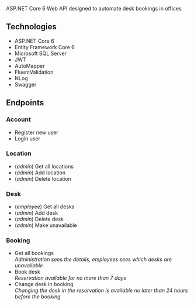 ASP.NET Core 6 Web API designed to automate desk bookings in offices

## Technologies 
* ASP.NET Core 6
* Entity Framework Core 6
* Microsoft SQL Server
* JWT
* AutoMapper
* FluentValidation
* NLog
* Swagger

## Endpoints
### Account
* Register new user
* Login user

### Location
* (*admin*) Get all locations
* (*admin*) Add location
* (*admin*) Delete location

### Desk
* (*employee*) Get all desks
* (*admin*) Add desk
* (*admin*) Delete desk
* (*admin*) Make unavailable

### Booking
* Get all bookings<br>
*Administration sees the details, employees sees which desks are unavailable*
* Book desk<br>
*Reservation available for no more than 7 days*
* Change desk in booking<br>
*Changing the desk in the reservation is available no later than 24 hours before the booking*
